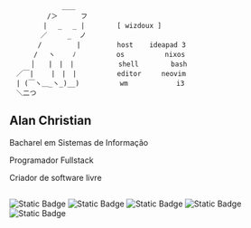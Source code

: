 ```
             ＿＿     
　　 　　　/＞　    フ   
　　　　　| 　_　 _ |        [ wizdoux ]
　 　　　／     _  ノ      
　　 　 /　　　 　 |         host    ideapad 3
　　　 /　 ヽ　　 ﾉ          os          nixos
　 　 │　　|　|　|           shell        bash 
　／￣|　　 |　|　|          editor     neovim 
　| (￣ヽ＿_ヽ_)__)          wm            i3 
　＼二つ
```

## Alan Christian

Bacharel em Sistemas de Informação

Programador Fullstack

Criador de software livre

##
![Static Badge](https://img.shields.io/badge/shell-4EAA25?style=for-the-badge)
![Static Badge](https://img.shields.io/badge/git-F05032?style=for-the-badge)
![Static Badge](https://img.shields.io/badge/c-A8B9CC?style=for-the-badge)
![Static Badge](https://img.shields.io/badge/javascript-F7DF1E?style=for-the-badge)
![Static Badge](https://img.shields.io/badge/python-3776AB?style=for-the-badge)
